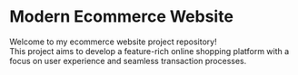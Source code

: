 # Modern Ecommerce Website
<p>Welcome to my ecommerce website project repository!<br> This project aims to develop a feature-rich online shopping platform with a focus on user experience and seamless transaction processes.</p>
